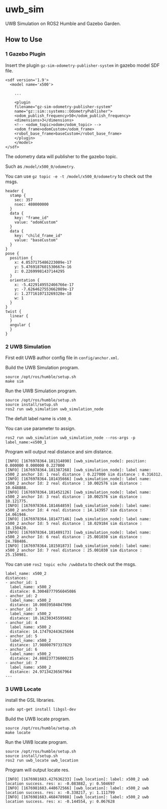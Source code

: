 # uwb_sim
UWB Simulation on ROS2 Humble and Gazebo Garden.

## How to Use

### 1 Gazebo Plugin

Insert the plugin `gz-sim-odometry-publisher-system` in gazebo model SDF file.

```
<sdf version='1.9'>
  <model name='x500'>

    ...

    <plugin
    filename="gz-sim-odometry-publisher-system"
    name="gz::sim::systems::OdometryPublisher">
    <odom_publish_frequency>50</odom_publish_frequency>
    <dimensions>3</dimensions>
    <!-- <odom_topic>odom</odom_topic> -->
    <odom_frame>odomCustom</odom_frame>
    <robot_base_frame>baseCustom</robot_base_frame>
    </plugin>
    </model>
</sdf>
```
The odometry data will publisher to the gazebo topic.

Such as `/model/x500_0/odometry`.

You can use `gz topic -e -t /model/x500_0/odometry` to check out the msgs.

```
header {
  stamp {
    sec: 357
    nsec: 480000000
  }
  data {
    key: "frame_id"
    value: "odomCustom"
  }
  data {
    key: "child_frame_id"
    value: "baseCustom"
  }
}
pose {
  position {
    x: 4.0537175486223009e-17
    y: 5.4769187601530667e-16
    z: 0.22699981437144295
  }
  orientation {
    x: -5.4229149552466766e-17
    y: -7.6264627553662089e-17
    z: 1.2771610713269328e-18
    w: 1
  }
}
twist {
  linear {
  }
  angular {
  }
}

```

### 2 UWB Simulation

First edit UWB author config file in `config/anchor.xml`.

Build the UWB Simulation program.

```
source /opt/ros/humble/setup.sh
make sim
```

Run the UWB Simulation program.

```
source /opt/ros/humble/setup.sh
source install/setup.sh
ros2 run uwb_simulation uwb_simulation_node
```

The defult label name is `x500_0`.

You can use parameter to assign.

```
ros2 run uwb_simulation uwb_simulation_node --ros-args -p label_name:=x500_1
```

Program will output real distance and sim distance.

```
[INFO] [1676978364.181314890] [uwb_simulation_node]: position: 0.000000 0.000000 0.227000
[INFO] [1676978364.181387268] [uwb_simulation_node]: label name: x500_2 anchor Id: 1 real distance : 0.227000 sim distance : 0.316312.
[INFO] [1676978364.181435666] [uwb_simulation_node]: label name: x500_2 anchor Id: 2 real distance : 10.002576 sim distance : 10.048888.
[INFO] [1676978364.181452126] [uwb_simulation_node]: label name: x500_2 anchor Id: 3 real distance : 10.002576 sim distance : 10.121775.
[INFO] [1676978364.181464859] [uwb_simulation_node]: label name: x500_2 anchor Id: 4 real distance : 14.143957 sim distance : 14.061946.
[INFO] [1676978364.181477146] [uwb_simulation_node]: label name: x500_2 anchor Id: 5 real distance : 18.029184 sim distance : 18.150420.
[INFO] [1676978364.181489173] [uwb_simulation_node]: label name: x500_2 anchor Id: 6 real distance : 25.001030 sim distance : 24.788486.
[INFO] [1676978364.181501873] [uwb_simulation_node]: label name: x500_2 anchor Id: 7 real distance : 25.001030 sim distance : 25.150981.
```

You can use `ros2 topic echo /uwbData` to check out the msgs.

```
label_name: x500_2
distances:
- anchor_id: 1
  label_name: x500_2
  distance: 0.30048777956045086
- anchor_id: 2
  label_name: x500_2
  distance: 10.00039584047096
- anchor_id: 3
  label_name: x500_2
  distance: 10.16230345595602
- anchor_id: 4
  label_name: x500_2
  distance: 14.174792443625604
- anchor_id: 5
  label_name: x500_2
  distance: 17.98800797337829
- anchor_id: 6
  label_name: x500_2
  distance: 24.888237736000235
- anchor_id: 7
  label_name: x500_2
  distance: 24.97134236567964
---
```

### 3 UWB Locate

install the GSL libraries.

```
sudo apt-get install libgsl-dev
```

Build the UWB locate program.

```
source /opt/ros/humble/setup.sh
make locate
```

Run the UWB locate program.

```
source /opt/ros/humble/setup.sh
source install/setup.sh
ros2 run uwb_locate uwb_location
```

Program will output locate res.

```
[INFO] [1676981683.427636233] [uwb_location]: label: x500_2 uwb location success. res: x: -0.083882, y: 0.504697
[INFO] [1676981683.448672566] [uwb_location]: label: x500_2 uwb location success. res: x: -0.338217, y: 1.111799
[INFO] [1676981683.468478988] [uwb_location]: label: x500_2 uwb location success. res: x: -0.144554, y: 0.067628

```
